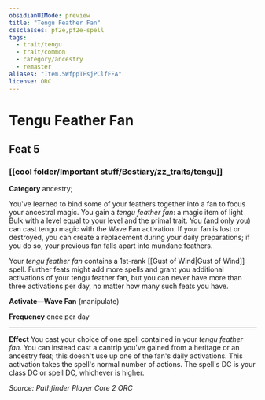 ```yaml
---
obsidianUIMode: preview
title: "Tengu Feather Fan"
cssclasses: pf2e,pf2e-spell
tags:
  - trait/tengu
  - trait/common
  - category/ancestry
  - remaster
aliases: "Item.5WfppTFsjPClfFFA"
license: ORC
---
```

# Tengu Feather Fan
## Feat 5
### [[cool folder/Important stuff/Bestiary/zz_traits/tengu]]

**Category** ancestry; 




You've learned to bind some of your feathers together into a fan to focus your ancestral magic. You gain a _tengu feather fan_: a magic item of light Bulk with a level equal to your level and the primal trait. You (and only you) can cast tengu magic with the Wave Fan activation. If your fan is lost or destroyed, you can create a replacement during your daily preparations; if you do so, your previous fan falls apart into mundane feathers.

Your _tengu feather fan_ contains a 1st-rank [[Gust of Wind|Gust of Wind]] spell. Further feats might add more spells and grant you additional activations of your tengu feather fan, but you can never have more than three activations per day, no matter how many such feats you have.

**Activate—Wave Fan** (manipulate)

**Frequency** once per day

* * *

**Effect** You cast your choice of one spell contained in your _tengu feather fan_. You can instead cast a cantrip you've gained from a heritage or an ancestry feat; this doesn't use up one of the fan's daily activations. This activation takes the spell's normal number of actions. The spell's DC is your class DC or spell DC, whichever is higher.

*Source: Pathfinder Player Core 2*
*ORC*